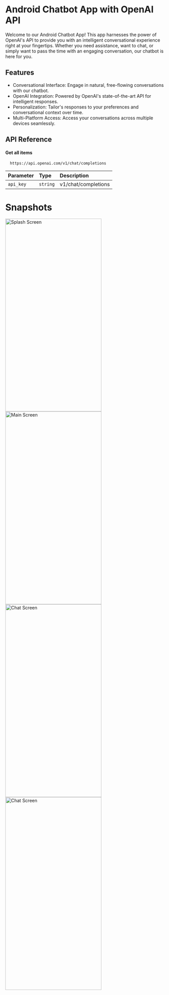 
# Android Chatbot App with OpenAI API

Welcome to our Android Chatbot App! This app harnesses the power of OpenAI's API to provide you with an intelligent conversational experience right at your fingertips. Whether you need assistance, want to chat, or simply want to pass the time with an engaging conversation, our chatbot is here for you.


## Features
* Conversational Interface:  Engage in natural, free-flowing conversations with our chatbot.
* OpenAI Integration: Powered by OpenAI's state-of-the-art API for intelligent responses.
* Personalization: Tailor's responses to your preferences and conversational context over time.
* Multi-Platform Access: Access your conversations across multiple devices seamlessly.
## API Reference

#### Get all items

```http
  https://api.openai.com/v1/chat/completions
```

| Parameter | Type     | Description                |
| :-------- | :------- | :------------------------- |
| `api_key` | `string` | v1/chat/completions

# Snapshots


<img src="https://github.com/AkanshaTech/Android-ChatBot-APP/assets/158189086/07c82048-41ab-4902-afb7-3653823dc1a6" alt="Splash Screen" width="300" height="600"/>   
<img src="https://github.com/AkanshaTech/Android-ChatBot-APP/assets/158189086/c7ff40d0-fa72-4137-aeed-923587119f79" alt="Main Screen" width="300" height="600"/>  
<img src="https://github.com/AkanshaTech/Android-ChatBot-APP/assets/158189086/cfa2c8dd-87af-47b7-a164-eb8e41f280bd" alt="Chat Screen" width="300" height="600"/> 
<img src="https://github.com/AkanshaTech/Android-ChatBot-APP/assets/158189086/a0614c82-ea76-4712-ad02-f5792e583ec0" alt="Chat Screen" width="300" height="600"/>   





